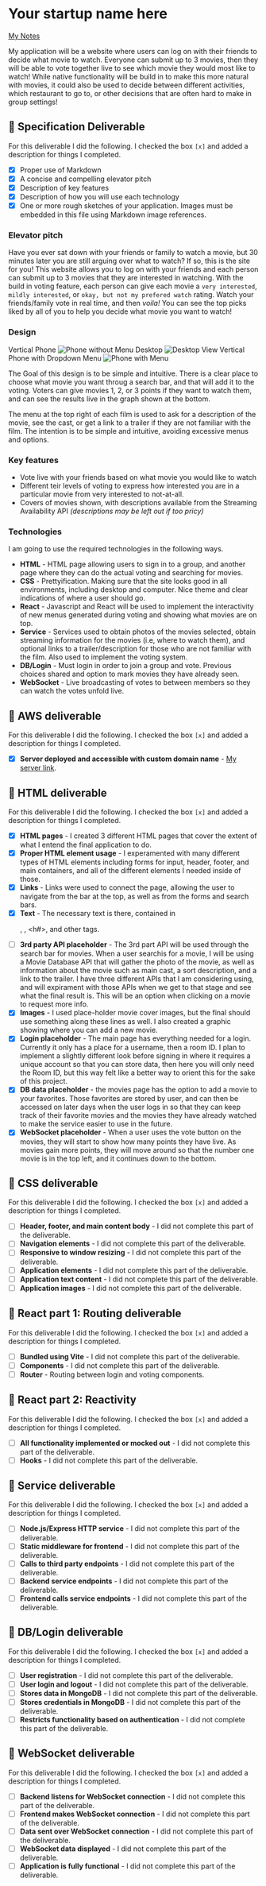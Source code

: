# Your startup name here

[My Notes](notes.md)

My application will be a website where users can log on with their friends to decide what movie to watch. Everyone can submit up to 3 movies, then they will be able to vote together live to see which movie they would most like to watch! While native functionality will be build in to make this more natural with movies, it could also be used to decide between different activities, which restaurant to go to, or other decisions that are often hard to make in group settings!

## 🚀 Specification Deliverable

For this deliverable I did the following. I checked the box `[x]` and added a description for things I completed.

- [x] Proper use of Markdown
- [x] A concise and compelling elevator pitch
- [x] Description of key features
- [x] Description of how you will use each technology
- [x] One or more rough sketches of your application. Images must be embedded in this file using Markdown image references.

### Elevator pitch

Have you ever sat down with your friends or family to watch a movie, but 30 minutes later you are still arguing over what to watch? If so, this is the site for you! This website allows you to log on with your friends and each person can submit up to 3 movies that they are interested in watching. With the build in voting feature, each person can give each movie a `very interested`, `mildly interested`, or `okay, but not my prefered watch` rating. Watch your friends/family vote in real time, and then _voila!_ You can see the top picks liked by all of you to help you decide what movie you want to watch!

### Design

Vertical Phone
![Phone without Menu](images/PENUP_20250114_222953.png)
Desktop
![Desktop View](images/PENUP_20250114_223129.png)
Vertical Phone with Dropdown Menu
![Phone with Menu](images/PENUP_20250114_223016.png) 


The Goal of this design is to be simple and intuitive. There is a clear place to choose what movie you want throug a search bar, and that will add it to the voting. Voters can give movies 1, 2, or 3 points if they want to watch them, and can see the results live in the graph shown at the bottom.

The menu at the top right of each film is used to ask for a description of the movie, see the cast, or get a link to a trailer if they are not familiar with the film. The intention is to be simple and intuitive, avoiding excessive menus and options.


### Key features

- Vote live with your friends based on what movie you would like to watch
- Different teir levels of voting to express how interested you are in a particular movie from very interested to not-at-all.
- Covers of movies shown, with descriptions available from the Streaming Availability API _(descriptions may be left out if too pricy)_

### Technologies

I am going to use the required technologies in the following ways.

- **HTML** - HTML page allowing users to sign in to a group, and another page where they can do the actual voting and searching for movies.
- **CSS** - Prettyification. Making sure that the site looks good in all environments, including desktop and computer. Nice theme and clear indications of where a user should go.
- **React** - Javascript and React will be used to implement the interactivity of new menus generated during voting and showing what movies are on top.
- **Service** - Services used to obtain photos of the movies selected, obtain streaming information for the movies (i.e, where to watch them), and optional links to a trailer/description for those who are not familiar with the film. Also used to implement the voting system.
- **DB/Login** - Must login in order to join a group and vote. Previous choices shared and option to mark movies they have already seen.
- **WebSocket** - Live broadcasting of votes to between members so they can watch the votes unfold live.

## 🚀 AWS deliverable

For this deliverable I did the following. I checked the box `[x]` and added a description for things I completed.

- [x] **Server deployed and accessible with custom domain name** - [My server link](https://startup.samuelmcconkie.com).

## 🚀 HTML deliverable

For this deliverable I did the following. I checked the box `[x]` and added a description for things I completed.

- [x] **HTML pages** - I created 3 different HTML pages that cover the extent of what I entend the final application to do.
- [x] **Proper HTML element usage** - I experamented with many different types of HTML elements including forms for input, header, footer, and main containers, and all of the different elements I needed inside of those.
- [x] **Links** - Links were used to connect the page, allowing the user to navigate from the bar at the top, as well as from the forms and search bars.
- [x] **Text** - The necessary text is there, contained in <p>, <span>, <h#>, and other tags.
- [ ] **3rd party API placeholder** - The 3rd part API will be used through the search bar for movies. When a user searchis for a movie, I will be using a Movie Database API that will gather the photo of the movie, as well as information about the movie such as main cast, a sort description, and a link to the trailer. I have three different APIs that I am considering using, and will expirament with those APIs when we get to that stage and see what the final result is. This will be an option when clicking on a movie to request more info.
- [x] **Images** - I used place-holder movie cover images, but the final should use something along these lines as well. I also created a graphic showing where you can add a new movie.
- [x] **Login placeholder** - The main page has everything needed for a login. Currently it only has a place for a username, then a room ID. I plan to implement a slightly different look before signing in where it requires a unique account so that you can store data, then here you will only need the Room ID, but this way felt like a better way to orient this for the sake of this project.
- [x] **DB data placeholder** - the movies page has the option to add a movie to your favorites. Those favorites are stored by user, and can then be accessed on later days when the user logs in so that they can keep track of their favorite movies and the movies they have already watched to make the service easier to use in the future.
- [x] **WebSocket placeholder** - When a user uses the vote button on the movies, they will start to show how many points they have live. As movies gain more points, they will move around so that the number one movie is in the top left, and it continues down to the bottom.

## 🚀 CSS deliverable

For this deliverable I did the following. I checked the box `[x]` and added a description for things I completed.

- [ ] **Header, footer, and main content body** - I did not complete this part of the deliverable.
- [ ] **Navigation elements** - I did not complete this part of the deliverable.
- [ ] **Responsive to window resizing** - I did not complete this part of the deliverable.
- [ ] **Application elements** - I did not complete this part of the deliverable.
- [ ] **Application text content** - I did not complete this part of the deliverable.
- [ ] **Application images** - I did not complete this part of the deliverable.

## 🚀 React part 1: Routing deliverable

For this deliverable I did the following. I checked the box `[x]` and added a description for things I completed.

- [ ] **Bundled using Vite** - I did not complete this part of the deliverable.
- [ ] **Components** - I did not complete this part of the deliverable.
- [ ] **Router** - Routing between login and voting components.

## 🚀 React part 2: Reactivity

For this deliverable I did the following. I checked the box `[x]` and added a description for things I completed.

- [ ] **All functionality implemented or mocked out** - I did not complete this part of the deliverable.
- [ ] **Hooks** - I did not complete this part of the deliverable.

## 🚀 Service deliverable

For this deliverable I did the following. I checked the box `[x]` and added a description for things I completed.

- [ ] **Node.js/Express HTTP service** - I did not complete this part of the deliverable.
- [ ] **Static middleware for frontend** - I did not complete this part of the deliverable.
- [ ] **Calls to third party endpoints** - I did not complete this part of the deliverable.
- [ ] **Backend service endpoints** - I did not complete this part of the deliverable.
- [ ] **Frontend calls service endpoints** - I did not complete this part of the deliverable.

## 🚀 DB/Login deliverable

For this deliverable I did the following. I checked the box `[x]` and added a description for things I completed.

- [ ] **User registration** - I did not complete this part of the deliverable.
- [ ] **User login and logout** - I did not complete this part of the deliverable.
- [ ] **Stores data in MongoDB** - I did not complete this part of the deliverable.
- [ ] **Stores credentials in MongoDB** - I did not complete this part of the deliverable.
- [ ] **Restricts functionality based on authentication** - I did not complete this part of the deliverable.

## 🚀 WebSocket deliverable

For this deliverable I did the following. I checked the box `[x]` and added a description for things I completed.

- [ ] **Backend listens for WebSocket connection** - I did not complete this part of the deliverable.
- [ ] **Frontend makes WebSocket connection** - I did not complete this part of the deliverable.
- [ ] **Data sent over WebSocket connection** - I did not complete this part of the deliverable.
- [ ] **WebSocket data displayed** - I did not complete this part of the deliverable.
- [ ] **Application is fully functional** - I did not complete this part of the deliverable.
